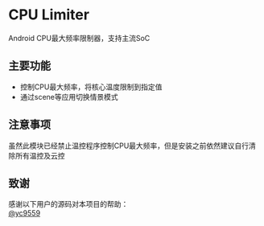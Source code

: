 # CPU Limiter
Android CPU最大频率限制器，支持主流SoC

## 主要功能
- 控制CPU最大频率，将核心温度限制到指定值
- 通过scene等应用切换情景模式

## 注意事项
虽然此模块已经禁止温控程序控制CPU最大频率，但是安装之前依然建议自行清除所有温控及云控

## 致谢
感谢以下用户的源码对本项目的帮助：  
[@yc9559](https://github.com/yc9559)
